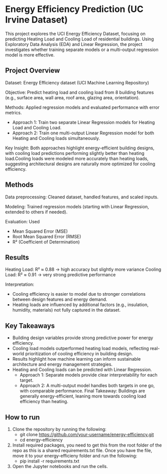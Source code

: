 # Energy Efficiency Prediction (UC Irvine Dataset)

This project explores the UCI Energy Efficiency Dataset, focusing on predicting Heating Load and Cooling Load of residential buildings. Using Exploratory Data Analysis (EDA) and Linear Regression, the project investigates whether training separate models or a multi-output regression model is more effective.

## Project Overview

Dataset: Energy Efficiency dataset (UCI Machine Learning Repository)

Objective: Predict heating load and cooling load from 8 building features (e.g., surface area, wall area, roof area, glazing area, orientation).

Methods: Applied regression models and evaluated performance with error metrics.
- Approach 1: Train two separate Linear Regression models for Heating Load and Cooling Load.
- Approach 2: Train one multi-output Linear Regression model for both Heating and Cooling loads simultaneously.

Key Insight: Both approaches highlight energy-efficient building designs, with cooling load predictions performing slightly better than heating load.Cooling loads were modeled more accurately than heating loads, suggesting architectural designs are naturally more optimized for cooling efficiency.

## Methods

Data preprocessing: Cleaned dataset, handled features, and scaled inputs.

Modeling: Trained regression models (starting with Linear Regression, extended to others if needed).

Evaluation: Used
- Mean Squared Error (MSE)
- Root Mean Squared Error (RMSE)
- R² (Coefficient of Determination)

## Results

Heating Load: R² ≈ 0.88 → high accuracy but slightly more variance
Cooling Load: R² ≈ 0.91 → very strong predictive performance

Interpretation:
- Cooling efficiency is easier to model due to stronger correlations between design features and energy demand.
- Heating loads are influenced by additional factors (e.g., insulation, humidity, materials) not fully captured in the dataset.

## Key Takeaways

- Building design variables provide strong predictive power for energy efficiency.
- Cooling load models outperformed heating load models, reflecting real-world prioritization of cooling efficiency in building design.
- Results highlight how machine learning can inform sustainable architecture and energy management strategies.
- Heating and Cooling loads can be predicted with Linear Regression.
    - Approach 1: Separate models provide clear interpretability for each target.
    - Approach 2: A multi-output model handles both targets in one go, with comparable performance.
Final Takeaway: Buildings are generally energy-efficient, leaning more towards cooling load efficiency than heating.

## How to run
1. Clone the repository by running the following:
    - git clone https://github.com/your-username/energy-efficiency.git
    - cd energy-efficiency
2. Install required packages, you need to get this from the root folder of the repo as this is a shared requirements.txt file. Once you have the file, move it to your energy-efficieny folder and run the following:
    - pip install -r requirements.txt
3. Open the Jupyter notebooks and run the cells.

